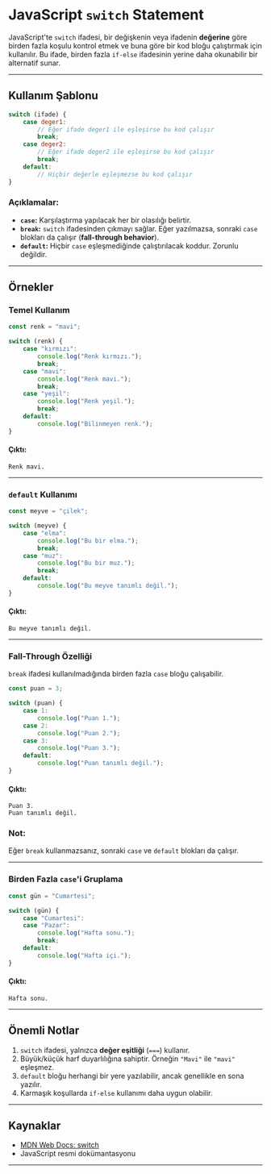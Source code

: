 
# JavaScript `switch` Statement

JavaScript'te `switch` ifadesi, bir değişkenin veya ifadenin **değerine** göre birden fazla koşulu kontrol etmek ve buna göre bir kod bloğu çalıştırmak için kullanılır. Bu ifade, birden fazla `if-else` ifadesinin yerine daha okunabilir bir alternatif sunar.

---

## Kullanım Şablonu

```javascript
switch (ifade) {
    case deger1:
        // Eğer ifade deger1 ile eşleşirse bu kod çalışır
        break;
    case deger2:
        // Eğer ifade deger2 ile eşleşirse bu kod çalışır
        break;
    default:
        // Hiçbir değerle eşleşmezse bu kod çalışır
}
```

### Açıklamalar:
- **`case`:** Karşılaştırma yapılacak her bir olasılığı belirtir.
- **`break`:** `switch` ifadesinden çıkmayı sağlar. Eğer yazılmazsa, sonraki `case` blokları da çalışır (**fall-through behavior**).
- **`default`:** Hiçbir `case` eşleşmediğinde çalıştırılacak koddur. Zorunlu değildir.

---

## Örnekler

### Temel Kullanım

```javascript
const renk = "mavi";

switch (renk) {
    case "kırmızı":
        console.log("Renk kırmızı.");
        break;
    case "mavi":
        console.log("Renk mavi.");
        break;
    case "yeşil":
        console.log("Renk yeşil.");
        break;
    default:
        console.log("Bilinmeyen renk.");
}
```

#### Çıktı:
```
Renk mavi.
```

---

### `default` Kullanımı

```javascript
const meyve = "çilek";

switch (meyve) {
    case "elma":
        console.log("Bu bir elma.");
        break;
    case "muz":
        console.log("Bu bir muz.");
        break;
    default:
        console.log("Bu meyve tanımlı değil.");
}
```

#### Çıktı:
```
Bu meyve tanımlı değil.
```

---

### Fall-Through Özelliği

`break` ifadesi kullanılmadığında birden fazla `case` bloğu çalışabilir.

```javascript
const puan = 3;

switch (puan) {
    case 1:
        console.log("Puan 1.");
    case 2:
        console.log("Puan 2.");
    case 3:
        console.log("Puan 3.");
    default:
        console.log("Puan tanımlı değil.");
}
```

#### Çıktı:
```
Puan 3.
Puan tanımlı değil.
```

### Not:
Eğer `break` kullanmazsanız, sonraki `case` ve `default` blokları da çalışır.

---

### Birden Fazla `case`'i Gruplama

```javascript
const gün = "Cumartesi";

switch (gün) {
    case "Cumartesi":
    case "Pazar":
        console.log("Hafta sonu.");
        break;
    default:
        console.log("Hafta içi.");
}
```

#### Çıktı:
```
Hafta sonu.
```

---

## Önemli Notlar
1. `switch` ifadesi, yalnızca **değer eşitliği** (`===`) kullanır.
2. Büyük/küçük harf duyarlılığına sahiptir. Örneğin `"Mavi"` ile `"mavi"` eşleşmez.
3. `default` bloğu herhangi bir yere yazılabilir, ancak genellikle en sona yazılır.
4. Karmaşık koşullarda `if-else` kullanımı daha uygun olabilir.

---

## Kaynaklar
- [MDN Web Docs: switch](https://developer.mozilla.org/en-US/docs/Web/JavaScript/Reference/Statements/switch)
- JavaScript resmi dokümantasyonu

---
